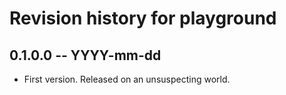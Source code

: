 # Revision history for playground

## 0.1.0.0  -- YYYY-mm-dd

* First version. Released on an unsuspecting world.
